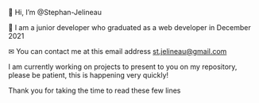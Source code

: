 👋 Hi, I’m @Stephan-Jelineau

👀 I am a junior developer who graduated as a web developer in December 2021

✉ You can contact me at this email address st.jelineau@gmail.com

I am currently working on projects to present to you on my repository, please be patient, this is happening very quickly!

Thank you for taking the time to read these few lines
